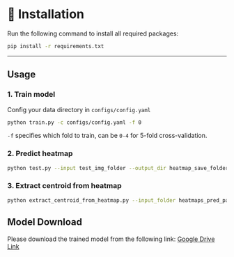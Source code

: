 # 📌 Installation

Run the following command to install all required packages:
```bash
pip install -r requirements.txt
```

---


## **Usage**

### **1. Train model**
Config your data directory in `configs/config.yaml`
```bash
python train.py -c configs/config.yaml -f 0
```
`-f` specifies which fold to train, can be `0-4` for 5-fold cross-validation.

### **2. Predict heatmap**
```bash
python test.py --input test_img_folder --output_dir heatmap_save_folder --model_path model_for_current_path
```

### **3. Extract centroid from heatmap**
```bash
python extract_centroid_from_heatmap.py --input_folder heatmaps_pred_path --output_folder centroid_saved_path --gt_folder [optional] /mmfs1/data/liupen/project/dataset/nuclei/wormID_data/centroids
```
## Model Download
Please download the trained model from the following link:
[Google Drive Link](https://drive.google.com/drive/folders/1sgzSQedq4XLkzIfjd0OI0Zc23YGo1-WA?usp=drive_link)